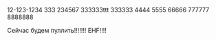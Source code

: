 12-123-1234
333
234567
333333ttt
333333
4444
5555
66666
777777
8888888




Сейчас будем пуллить!!!!!!! EHF!!!!
